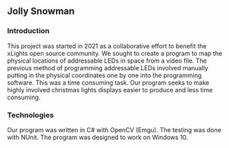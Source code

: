 ## Jolly Snowman

### Introduction

This project was started in 2021 as a collaborative effort to benefit the xLights open source community. We sought to create a program to map the physical locations of addressable LEDs in space from a video file. 
The previous method of programming addressable LEDs involved manually putting in the physical coordinates one by one into the programming software. This was a time consuming task. 
Our program seeks to make highly involved christmas lights displays easier to produce and less time consuming. 

### Technologies

Our program was written in C# with OpenCV (Emgu). The testing was done with NUnit. The program was designed to work on Windows 10. 

